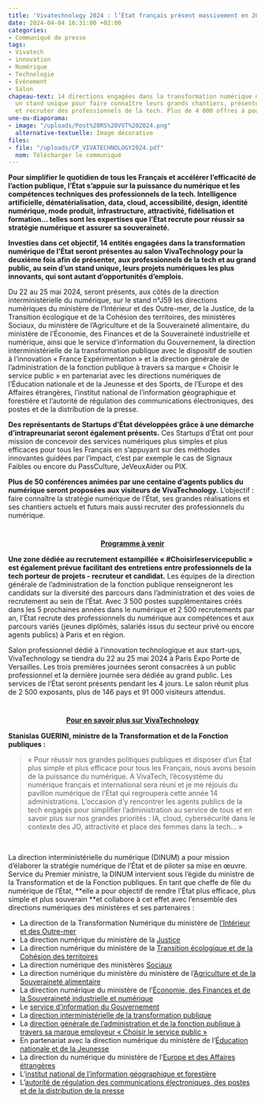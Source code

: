 ```yaml
---
title: 'Vivatechnology 2024 : l’État français présent massivement en 2024'
date: 2024-04-04 16:31:00 +02:00
categories:
- Communiqué de presse
tags:
- Vivatech
- innovation
- Numérique
- Technologie
- Evénement
- Salon
chapeau-text: 14 directions engagées dans la transformation numérique de l’État sur
  un stand unique pour faire connaître leurs grands chantiers, présenter leurs offres
  et recruter des professionnels de la tech. Plus de 4 000 offres à pourvoir.
une-ou-diaporama:
- image: "/uploads/Post%20RS%20VVT%202024.png"
  alternative-textuelle: Image décorative
files:
- file: "/uploads/CP_VIVATECHNOLOGY2024.pdf"
  nom: Télécharger le communiqué
---
```


**Pour simplifier le quotidien de tous les Français et accélérer l’efficacité de l’action publique, l’État s’appuie sur la puissance du numérique et les compétences techniques des professionnels de la tech. Intelligence artificielle, dématérialisation, data, cloud, accessibilité, design, identité numérique, mode produit, infrastructure, attractivité, fidélisation et formation… telles sont les expertises que l’État recrute pour réussir sa stratégie numérique et assurer sa souveraineté.**

**Investies dans cet objectif, 14 entités engagées dans la transformation numérique de l’État seront présentes au salon VivaTechnology pour la deuxième fois afin de présenter, aux professionnels de la tech et au grand public, au sein d’un stand unique, leurs projets numériques les plus innovants, qui sont autant d’opportunités d’emplois.**

Du 22 au 25 mai 2024, seront présents, aux côtés de la direction interministérielle du numérique, sur le stand n°J59 les directions numériques du ministère de l’Intérieur et des Outre-mer, de la Justice, de la Transition écologique et de la Cohésion des territoires, des ministères Sociaux, du ministère de l’Agriculture et de la Souveraineté alimentaire, du ministère de l’Économie, des Finances et de la Souveraineté industrielle et numérique, ainsi que le service d’information du Gouvernement, la direction interministérielle de la transformation publique avec le dispositif de soutien à l’innovation « France Expérimentation » et la direction générale de l’administration de la fonction publique à travers sa marque « Choisir le service public » en partenariat avec les directions numériques de l’Éducation nationale et de la Jeunesse et des Sports, de l’Europe et des Affaires étrangères, l’institut national de l’information géographique et forestière et l’autorité de régulation des communications électroniques, des postes et de la distribution de la presse.

**Des représentants de Startups d’État développées grâce à une démarche d’intrapreunariat seront également présents.** Ces Startups d’État ont pour mission de concevoir des services numériques plus simples et plus efficaces pour tous les Français en s’appuyant sur des méthodes innovantes guidées par l’impact, c’est par exemple le cas de Signaux Faibles ou encore du PassCulture, JeVeuxAider ou PIX.

**Plus de 50 conférences animées par une centaine d’agents publics du numérique seront proposées aux visiteurs de VivaTechnology.** L’objectif : faire connaître la stratégie numérique de l’État, ses grandes réalisations et ses chantiers actuels et futurs mais aussi recruter des professionnels du numérique. 

<div align="center" style="margin-bottom: 15px; margin-top: 40px"><a href="https://www.numerique.gouv.fr/agenda/un-pavillon-du-numerique-de-letat-a-vivatechnology-2024/" class="button" title="Programme à venir  - Lien externe"><b>Programme à venir</b></a></div>

**Une zone dédiée au recrutement estampillée « #Choisirleservicepublic » est également prévue facilitant des entretiens entre professionnels de la tech porteur de projets - recruteur et candidat.** Les équipes de la direction générale de l’administration de la fonction publique renseigneront les candidats sur la diversité des parcours dans l’administration et des voies de recrutement au sein de l’État. Avec 3 500 postes supplémentaires créés dans les 5 prochaines années dans le numérique et 2 500 recrutements par an, l’État recrute des professionnels du numérique aux compétences et aux parcours variés (jeunes diplômés, salariés issus du secteur privé ou encore agents publics) à Paris et en région.

Salon professionnel dédié à l’innovation technologique et aux start-ups, VivaTechnology se tiendra du 22 au 25 mai 2024 à Paris Expo Porte de Versailles. Les trois premières journées seront consacrées à un public professionnel et la dernière journée sera dédiée au grand public. Les services de l’État seront présents pendant les 4 jours. Le salon réunit plus de 2 500 exposants, plus de 146 pays et 91 000 visiteurs attendus. 

<div align="center" style="margin-bottom: 15px; margin-top: 40px"><a href="vivatechnology.com" class="button" title="Pour en savoir plus sur VivaTechnology  - Lien externe"><b>Pour en savoir plus sur VivaTechnology</b></a></div>

**Stanislas GUERINI, ministre de la Transformation et de la Fonction publiques :**
> « Pour réussir nos grandes politiques publiques et disposer d’un État plus simple et plus efficace pour tous les Français, nous avons besoin de la puissance du numérique. A VivaTech, l’écosystème du numérique français et international sera réuni et je me réjouis du pavillon numérique de l’État qui regroupera cette année 14 administrations. L’occasion d’y rencontrer les agents publics de la tech engagés pour simplifier l’administration au service de tous et en savoir plus sur nos grandes priorités : IA, cloud, cybersécurité dans le contexte des JO, attractivité et place des femmes dans la tech… »
<br>

La direction interministérielle du numérique (DINUM) a pour mission d’élaborer la stratégie numérique de l’État et de piloter sa mise en œuvre. Service du Premier ministre, la DINUM intervient sous l’égide du ministre de la Transformation et de la Fonction publiques. En tant que cheffe de file du numérique de l’État, **elle a pour objectif de rendre l’État plus efficace, plus simple et plus souverain **et collabore à cet effet avec l’ensemble des directions numériques des ministères et ses partenaires :

* La direction de la Transformation Numérique du ministère de [l’Intérieur et des Outre-mer](https://www.interieur.gouv.fr/ministere/secretariat-general/direction-de-la-transformation-numerique)
* La direction numérique du ministère de la [Justice](https://www.justice.gouv.fr/) 
* La direction numérique du ministère de la [Transition écologique et de la Cohésion des territoires](https://www.ecologie.gouv.fr/secretariat-general) 
* La direction numérique des ministères [Sociaux](https://solidarites.gouv.fr/) 
* La direction numérique du ministère du ministère de l’[Agriculture et de la Souveraineté alimentaire](https://agriculture.gouv.fr/) 
* La direction numérique du ministère de l’[Économie, des Finances et de la Souveraineté industrielle et numérique](https://www.economie.gouv.fr/) 
* Le [service d’information du Gouvernement](https://www.gouvernement.fr/organisation/service-d-information-du-gouvernement-sig) 
* La [direction interministérielle de la transformation publique](https://www.modernisation.gouv.fr/) 
* La [direction générale de l’administration et de la fonction publique à travers sa marque employeur « Choisir le service public »](https://www.fonction-publique.gouv.fr/la-dgafp) 
* En partenariat avec la direction numérique du ministère de l’[Éducation nationale et de la Jeunesse](https://www.education.gouv.fr/) 
* La direction du numérique du ministère de l’[Europe et des Affaires étrangères](https://www.diplomatie.gouv.fr/fr/) 
* L’[institut national de l’information géographique et forestière](https://www.ign.fr/) 
* L’[autorité de régulation des communications électroniques, des postes et de la distribution de la presse](https://www.arcep.fr/) 

